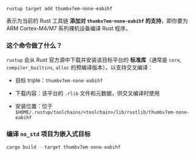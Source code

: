 ```
rustup target add thumbv7em-none-eabihf
```
表示为当前的 Rust 工具链 **添加对 `thumbv7em-none-eabihf` 的支持**，即你要为 ARM Cortex-M4/M7 系列裸机设备编译 Rust 程序。
### 这个命令做了什么？
`rustup` 会从 Rust 官方源中下载并安装该目标平台的 **标准库**（通常是 `core`, `compiler_builtins`, `alloc` 的预编译版本），以支持交叉编译：

- 目标 triple：`thumbv7em-none-eabihf`
    
- 下载内容：该平台的 `.rlib` 文件和元数据，供交叉编译时使用
    
- 安装位置：位于 `$HOME/.rustup/toolchains/<toolchain>/lib/rustlib/thumbv7em-none-eabihf`

### 编译 `no_std` 项目为嵌入式目标
```rust
cargo build --target thumbv7em-none-eabihf
```